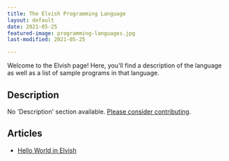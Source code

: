```yaml
---
title: The Elvish Programming Language
layout: default
date: 2021-05-25
featured-image: programming-languages.jpg
last-modified: 2021-05-25

---
```


Welcome to the Elvish page! Here, you'll find a description of the language as well as a list of sample programs in that language.

## Description

No 'Description' section available. [Please consider contributing](https://github.com/TheRenegadeCoder/sample-programs-website).

## Articles

- [Hello World in Elvish](https://sampleprograms.io/projects/hello-world/elvish)
